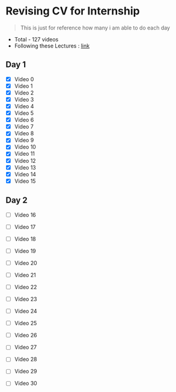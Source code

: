 # Revising CV for Internship

> This is just for reference how many i am able to do each day
- Total - 127 videos
- Following these Lectures : [link](https://www.youtube.com/playlist?list=PLQgNi_PlCHx3tO8XUz8x86r1aMER0bbu3)

## Day 1
- [x] Video 0
- [x] Video 1
- [x] Video 2
- [x] Video 3
- [x] Video 4
- [x] Video 5
- [x] Video 6
- [x] Video 7
- [x] Video 8
- [x] Video 9
- [x] Video 10
- [x] Video 11
- [x] Video 12
- [x] Video 13
- [x] Video 14
- [x] Video 15
## Day 2
- [ ] Video 16
- [ ] Video 17
- [ ] Video 18
- [ ] Video 19
- [ ] Video 20
- [ ] Video 21
- [ ] Video 22
- [ ] Video 23
- [ ] Video 24
- [ ] Video 25
- [ ] Video 26
- [ ] Video 27
- [ ] Video 28
- [ ] Video 29
- [ ] Video 30


